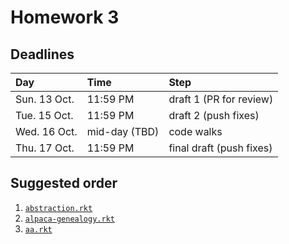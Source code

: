 # Homework 3

## Deadlines

| Day          | Time                     | Step                     |
| :----------- | :----------------------- | :----------------------- |
| Sun. 13 Oct. | 11:59 PM                 | draft 1 (PR for review)  |
| Tue. 15 Oct. | 11:59 PM                 | draft 2 (push fixes)     |
| Wed. 16 Oct. | mid-day (TBD)            | code walks               |
| Thu. 17 Oct. | 11:59 PM                 | final draft (push fixes) |

## Suggested order

 1. [`abstraction.rkt`](abstraction.rkt)
 2. [`alpaca-genealogy.rkt`](alpaca-genealogy.rkt)
 3. [`aa.rkt`](aa.rkt)

